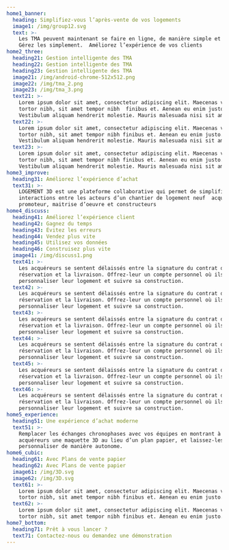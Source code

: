 ```yaml
---
home1_banner:
  heading: Simplifiez-vous l’après-vente de vos logements
  image1: /img/group12.svg
  text: >-
    Les TMA peuvent maintenant se faire en ligne, de manière simple et fluide.
    Gérez les simplement.  Améliorez l’expérience de vos clients
home2_three:
  heading21: Gestion intelligente des TMA
  heading22: Gestion intelligente des TMA
  heading23: Gestion intelligente des TMA
  image21: /img/android-chrome-512x512.png
  image22: /img/tma_2.png
  image23: /img/tma_3.png
  text21: >-
    Lorem ipsum dolor sit amet, consectetur adipiscing elit. Maecenas varius
    tortor nibh, sit amet tempor nibh  finibus et. Aenean eu enim justo.
    Vestibulum aliquam hendrerit molestie. Mauris malesuada nisi sit amet
  text22: >-
    Lorem ipsum dolor sit amet, consectetur adipiscing elit. Maecenas varius
    tortor nibh, sit amet tempor nibh finibus et. Aenean eu enim justo.
    Vestibulum aliquam hendrerit molestie. Mauris malesuada nisi sit amet
  text23: >-
    Lorem ipsum dolor sit amet, consectetur adipiscing elit. Maecenas varius
    tortor nibh, sit amet tempor nibh finibus et. Aenean eu enim justo.
    Vestibulum aliquam hendrerit molestie. Mauris malesuada nisi sit amet
home3_improve:
  heading31: Améliorez l’expérience d’achat
  text31: >-
    LOGEMENT 3D est une plateforme collaborative qui permet de simplifier les
    interactions entre les acteurs d’un chantier de logement neuf  acquéreur,
    promoteur, maitrise d’oeuvre et constructeurs
home4_discuss:
  heading41: Améliorez l’expérience client
  heading42: Gagnez du temps
  heading43: Évitez les erreurs
  heading44: Vendez plus vite
  heading45: Utilisez vos données
  heading46: Construisez plus vite
  image41: /img/discuss1.png
  text41: >-
    Les acquéreurs se sentent délaissés entre la signature du contrat de
    réservation et la livraison. Offrez-leur un compte personnel où ils peuvent
    personnaliser leur logement et suivre sa construction.
  text42: >-
    Les acquéreurs se sentent délaissés entre la signature du contrat de
    réservation et la livraison. Offrez-leur un compte personnel où ils peuvent
    personnaliser leur logement et suivre sa construction.
  text43: >-
    Les acquéreurs se sentent délaissés entre la signature du contrat de
    réservation et la livraison. Offrez-leur un compte personnel où ils peuvent
    personnaliser leur logement et suivre sa construction.
  text44: >-
    Les acquéreurs se sentent délaissés entre la signature du contrat de
    réservation et la livraison. Offrez-leur un compte personnel où ils peuvent
    personnaliser leur logement et suivre sa construction.
  text45: >-
    Les acquéreurs se sentent délaissés entre la signature du contrat de
    réservation et la livraison. Offrez-leur un compte personnel où ils peuvent
    personnaliser leur logement et suivre sa construction.
  text46: >-
    Les acquéreurs se sentent délaissés entre la signature du contrat de
    réservation et la livraison. Offrez-leur un compte personnel où ils peuvent
    personnaliser leur logement et suivre sa construction.
home5_experience:
  heading51: Une expérience d’achat moderne
  text51: >-
    Remplacer les échanges chronophases avec vos équipes en montrant à vos
    acquéreurs une maquette 3D au lieu d’un plan papier, et laissez-les la
    personnaliser de manière autonome.
home6_cubic:
  heading61: Avec Plans de vente papier
  heading62: Avec Plans de vente papier
  image61: /img/3D.svg
  image62: /img/3D.svg
  text61: >-
    Lorem ipsum dolor sit amet, consectetur adipiscing elit. Maecenas varius
    tortor nibh, sit amet tempor nibh finibus et. Aenean eu enim justo.
  text62: >-
    Lorem ipsum dolor sit amet, consectetur adipiscing elit. Maecenas varius
    tortor nibh, sit amet tempor nibh finibus et. Aenean eu enim justo.
home7_bottom:
  heading71: Prêt à vous lancer ?
  text71: Contactez-nous ou demandez une démonstration
---
```



